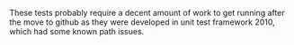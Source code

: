 These tests probably require a decent amount of work to get running after the move to github as they were developed in unit test framework 2010, which had some known path issues.